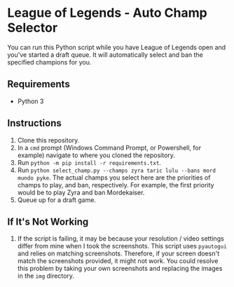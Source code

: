 # League of Legends - Auto Champ Selector

You can run this Python script while you have League of Legends open and you've started a draft queue. It will automatically select and ban the specified champions for you.

## Requirements

- Python 3

## Instructions

1. Clone this repository.
2. In a `cmd` prompt (Windows Command Prompt, or Powershell, for example) navigate to where you cloned the repository.
3.  Run `python -m pip install -r requirements.txt`. 
4. Run `python select_champ.py --champs zyra taric lulu --bans mord mundo pyke`. The actual champs you select here are the priorities of champs to play, and ban, respectively. For example, the first priority would be to play Zyra and ban Mordekaiser.
5. Queue up for a draft game.

## If It's Not Working

1. If the script is failing, it may be because your resolution / video settings differ from mine when I took the screenshots. This script uses `pyautogui` and relies on matching screenshots. Therefore, if your screen doesn't match the screenshots provided, it might not work. You could resolve this problem by taking your own screenshots and replacing the images in the `img` directory.
